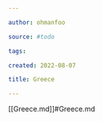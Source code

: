```yaml
---

author: ohmanfoo

source: #todo

tags: 

created: 2022-08-07

title: Greece

---
```

[[Greece.md]]#Greece.md
